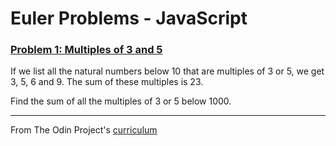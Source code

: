 # Euler Problems - JavaScript

### [Problem 1: Multiples of 3 and 5](https://projecteuler.net/problem=1)
If we list all the natural numbers below 10 that are multiples of 3 or 5, we get 3, 5, 6 and 9. The sum of these multiples is 23.

Find the sum of all the multiples of 3 or 5 below 1000.

-----

From The Odin Project's [curriculum](https://www.theodinproject.com/courses/web-development-101/lessons/javascript-basics)


